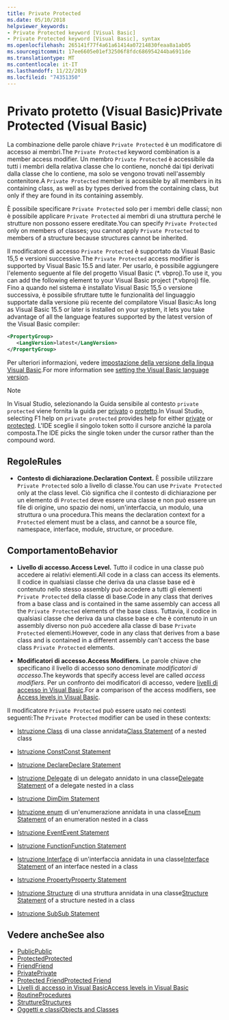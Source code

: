```yaml
---
title: Private Protected
ms.date: 05/10/2018
helpviewer_keywords:
- Private Protected keyword [Visual Basic]
- Private Protected keyword [Visual Basic], syntax
ms.openlocfilehash: 265141f77f4a61a61414a07214830feaa8a1ab05
ms.sourcegitcommit: 17ee6605e01ef32506f8fdc686954244ba6911de
ms.translationtype: MT
ms.contentlocale: it-IT
ms.lasthandoff: 11/22/2019
ms.locfileid: "74351350"
---
```

# <a name="private-protected-visual-basic"></a><span data-ttu-id="c49c0-102">Privato protetto (Visual Basic)</span><span class="sxs-lookup"><span data-stu-id="c49c0-102">Private Protected (Visual Basic)</span></span>

<span data-ttu-id="c49c0-103">La combinazione delle parole chiave `Private Protected` è un modificatore di accesso ai membri.</span><span class="sxs-lookup"><span data-stu-id="c49c0-103">The `Private Protected` keyword combination is a member access modifier.</span></span> <span data-ttu-id="c49c0-104">Un membro `Private Protected` è accessibile da tutti i membri della relativa classe che lo contiene, nonché dai tipi derivati dalla classe che lo contiene, ma solo se vengono trovati nell'assembly contenitore.</span><span class="sxs-lookup"><span data-stu-id="c49c0-104">A `Private Protected` member is accessible by all members in its containing class, as well as by types derived from the containing class, but only if they are found in its containing assembly.</span></span>

<span data-ttu-id="c49c0-105">È possibile specificare `Private Protected` solo per i membri delle classi; non è possibile applicare `Private Protected` ai membri di una struttura perché le strutture non possono essere ereditate.</span><span class="sxs-lookup"><span data-stu-id="c49c0-105">You can specify `Private Protected` only on members of classes; you cannot apply `Private Protected` to members of a structure because structures cannot be inherited.</span></span>

<span data-ttu-id="c49c0-106">Il modificatore di accesso `Private Protected` è supportato da Visual Basic 15,5 e versioni successive.</span><span class="sxs-lookup"><span data-stu-id="c49c0-106">The `Private Protected` access modifier is supported by Visual Basic 15.5 and later.</span></span> <span data-ttu-id="c49c0-107">Per usarlo, è possibile aggiungere l'elemento seguente al file del progetto Visual Basic (\*. vbproj).</span><span class="sxs-lookup"><span data-stu-id="c49c0-107">To use it, you can add the following element to your Visual Basic project (\*.vbproj) file.</span></span> <span data-ttu-id="c49c0-108">Fino a quando nel sistema è installato Visual Basic 15,5 o versione successiva, è possibile sfruttare tutte le funzionalità del linguaggio supportate dalla versione più recente del compilatore Visual Basic:</span><span class="sxs-lookup"><span data-stu-id="c49c0-108">As long as Visual Basic 15.5 or later is installed on your system, it lets you take advantage of all the language features supported by the latest version of the Visual Basic compiler:</span></span>

```xml
<PropertyGroup>
   <LangVersion>latest</LangVersion>
</PropertyGroup>
```

<span data-ttu-id="c49c0-109">Per ulteriori informazioni, vedere [impostazione della versione della lingua Visual Basic](../../language-reference/configure-language-version.md).</span><span class="sxs-lookup"><span data-stu-id="c49c0-109">For more information see [setting the Visual Basic language version](../../language-reference/configure-language-version.md).</span></span>

> [!NOTE]
> <span data-ttu-id="c49c0-110">In Visual Studio, selezionando la Guida sensibile al contesto `private protected` viene fornita la guida per [privato](private.md) o [protetto](protected.md).</span><span class="sxs-lookup"><span data-stu-id="c49c0-110">In Visual Studio, selecting F1 help on `private protected` provides help for either [private](private.md) or [protected](protected.md).</span></span> <span data-ttu-id="c49c0-111">L'IDE sceglie il singolo token sotto il cursore anziché la parola composta.</span><span class="sxs-lookup"><span data-stu-id="c49c0-111">The IDE picks the single token under the cursor rather than the compound word.</span></span>

## <a name="rules"></a><span data-ttu-id="c49c0-112">Regole</span><span class="sxs-lookup"><span data-stu-id="c49c0-112">Rules</span></span>

- <span data-ttu-id="c49c0-113">**Contesto di dichiarazione.**</span><span class="sxs-lookup"><span data-stu-id="c49c0-113">**Declaration Context.**</span></span> <span data-ttu-id="c49c0-114">È possibile utilizzare `Private Protected` solo a livello di classe.</span><span class="sxs-lookup"><span data-stu-id="c49c0-114">You can use `Private Protected` only at the class level.</span></span> <span data-ttu-id="c49c0-115">Ciò significa che il contesto di dichiarazione per un elemento di `Protected` deve essere una classe e non può essere un file di origine, uno spazio dei nomi, un'interfaccia, un modulo, una struttura o una procedura.</span><span class="sxs-lookup"><span data-stu-id="c49c0-115">This means the declaration context for a `Protected` element must be a class, and cannot be a source file, namespace, interface, module, structure, or procedure.</span></span>

## <a name="behavior"></a><span data-ttu-id="c49c0-116">Comportamento</span><span class="sxs-lookup"><span data-stu-id="c49c0-116">Behavior</span></span>

- <span data-ttu-id="c49c0-117">**Livello di accesso.**</span><span class="sxs-lookup"><span data-stu-id="c49c0-117">**Access Level.**</span></span> <span data-ttu-id="c49c0-118">Tutto il codice in una classe può accedere ai relativi elementi.</span><span class="sxs-lookup"><span data-stu-id="c49c0-118">All code in a class can access its elements.</span></span> <span data-ttu-id="c49c0-119">Il codice in qualsiasi classe che deriva da una classe base ed è contenuto nello stesso assembly può accedere a tutti gli elementi `Private Protected` della classe di base.</span><span class="sxs-lookup"><span data-stu-id="c49c0-119">Code in any class that derives from a base class and is contained in the same assembly can access all the `Private Protected` elements of the base class.</span></span> <span data-ttu-id="c49c0-120">Tuttavia, il codice in qualsiasi classe che deriva da una classe base e che è contenuto in un assembly diverso non può accedere alla classe di base `Private Protected` elementi.</span><span class="sxs-lookup"><span data-stu-id="c49c0-120">However, code in any class that derives from a base class and is contained in a different assembly can't access the base class `Private Protected` elements.</span></span>

- <span data-ttu-id="c49c0-121">**Modificatori di accesso.**</span><span class="sxs-lookup"><span data-stu-id="c49c0-121">**Access Modifiers.**</span></span> <span data-ttu-id="c49c0-122">Le parole chiave che specificano il livello di accesso sono denominate *modificatori di accesso*.</span><span class="sxs-lookup"><span data-stu-id="c49c0-122">The keywords that specify access level are called *access modifiers*.</span></span> <span data-ttu-id="c49c0-123">Per un confronto dei modificatori di accesso, vedere [livelli di accesso in Visual Basic](../../../visual-basic/programming-guide/language-features/declared-elements/access-levels.md).</span><span class="sxs-lookup"><span data-stu-id="c49c0-123">For a comparison of the access modifiers, see [Access levels in Visual Basic](../../../visual-basic/programming-guide/language-features/declared-elements/access-levels.md).</span></span>

<span data-ttu-id="c49c0-124">Il modificatore `Private Protected` può essere usato nei contesti seguenti:</span><span class="sxs-lookup"><span data-stu-id="c49c0-124">The `Private Protected` modifier can be used in these contexts:</span></span>

- <span data-ttu-id="c49c0-125">[Istruzione Class](../../../visual-basic/language-reference/statements/class-statement.md) di una classe annidata</span><span class="sxs-lookup"><span data-stu-id="c49c0-125">[Class Statement](../../../visual-basic/language-reference/statements/class-statement.md) of a nested class</span></span>

- [<span data-ttu-id="c49c0-126">Istruzione Const</span><span class="sxs-lookup"><span data-stu-id="c49c0-126">Const Statement</span></span>](../../../visual-basic/language-reference/statements/const-statement.md)

- [<span data-ttu-id="c49c0-127">Istruzione Declare</span><span class="sxs-lookup"><span data-stu-id="c49c0-127">Declare Statement</span></span>](../../../visual-basic/language-reference/statements/declare-statement.md)

- <span data-ttu-id="c49c0-128">[Istruzione Delegate](../../../visual-basic/language-reference/statements/delegate-statement.md) di un delegato annidato in una classe</span><span class="sxs-lookup"><span data-stu-id="c49c0-128">[Delegate Statement](../../../visual-basic/language-reference/statements/delegate-statement.md) of a delegate nested in a class</span></span>

- [<span data-ttu-id="c49c0-129">Istruzione Dim</span><span class="sxs-lookup"><span data-stu-id="c49c0-129">Dim Statement</span></span>](../../../visual-basic/language-reference/statements/dim-statement.md)

- <span data-ttu-id="c49c0-130">[Istruzione enum](../../../visual-basic/language-reference/statements/enum-statement.md) di un'enumerazione annidata in una classe</span><span class="sxs-lookup"><span data-stu-id="c49c0-130">[Enum Statement](../../../visual-basic/language-reference/statements/enum-statement.md) of an enumeration nested in a class</span></span>

- [<span data-ttu-id="c49c0-131">Istruzione Event</span><span class="sxs-lookup"><span data-stu-id="c49c0-131">Event Statement</span></span>](../../../visual-basic/language-reference/statements/event-statement.md)

- [<span data-ttu-id="c49c0-132">Istruzione Function</span><span class="sxs-lookup"><span data-stu-id="c49c0-132">Function Statement</span></span>](../../../visual-basic/language-reference/statements/function-statement.md)

- <span data-ttu-id="c49c0-133">[Istruzione Interface](../../../visual-basic/language-reference/statements/interface-statement.md) di un'interfaccia annidata in una classe</span><span class="sxs-lookup"><span data-stu-id="c49c0-133">[Interface Statement](../../../visual-basic/language-reference/statements/interface-statement.md) of an interface nested in a class</span></span>

- [<span data-ttu-id="c49c0-134">Istruzione Property</span><span class="sxs-lookup"><span data-stu-id="c49c0-134">Property Statement</span></span>](../../../visual-basic/language-reference/statements/property-statement.md)

- <span data-ttu-id="c49c0-135">[Istruzione Structure](../../../visual-basic/language-reference/statements/structure-statement.md) di una struttura annidata in una classe</span><span class="sxs-lookup"><span data-stu-id="c49c0-135">[Structure Statement](../../../visual-basic/language-reference/statements/structure-statement.md) of a structure nested in a class</span></span>

- [<span data-ttu-id="c49c0-136">Istruzione Sub</span><span class="sxs-lookup"><span data-stu-id="c49c0-136">Sub Statement</span></span>](../../../visual-basic/language-reference/statements/sub-statement.md)

## <a name="see-also"></a><span data-ttu-id="c49c0-137">Vedere anche</span><span class="sxs-lookup"><span data-stu-id="c49c0-137">See also</span></span>

- [<span data-ttu-id="c49c0-138">Public</span><span class="sxs-lookup"><span data-stu-id="c49c0-138">Public</span></span>](../../../visual-basic/language-reference/modifiers/public.md)
- [<span data-ttu-id="c49c0-139">Protected</span><span class="sxs-lookup"><span data-stu-id="c49c0-139">Protected</span></span>](../../../visual-basic/language-reference/modifiers/protected.md)
- [<span data-ttu-id="c49c0-140">Friend</span><span class="sxs-lookup"><span data-stu-id="c49c0-140">Friend</span></span>](friend.md)
- [<span data-ttu-id="c49c0-141">Private</span><span class="sxs-lookup"><span data-stu-id="c49c0-141">Private</span></span>](../../../visual-basic/language-reference/modifiers/private.md)
- [<span data-ttu-id="c49c0-142">Protected Friend</span><span class="sxs-lookup"><span data-stu-id="c49c0-142">Protected Friend</span></span>](./protected-friend.md)
- [<span data-ttu-id="c49c0-143">Livelli di accesso in Visual Basic</span><span class="sxs-lookup"><span data-stu-id="c49c0-143">Access levels in Visual Basic</span></span>](../../../visual-basic/programming-guide/language-features/declared-elements/access-levels.md)
- [<span data-ttu-id="c49c0-144">Routine</span><span class="sxs-lookup"><span data-stu-id="c49c0-144">Procedures</span></span>](../../../visual-basic/programming-guide/language-features/procedures/index.md)
- [<span data-ttu-id="c49c0-145">Strutture</span><span class="sxs-lookup"><span data-stu-id="c49c0-145">Structures</span></span>](../../../visual-basic/programming-guide/language-features/data-types/structures.md)
- [<span data-ttu-id="c49c0-146">Oggetti e classi</span><span class="sxs-lookup"><span data-stu-id="c49c0-146">Objects and Classes</span></span>](../../../visual-basic/programming-guide/language-features/objects-and-classes/index.md)
